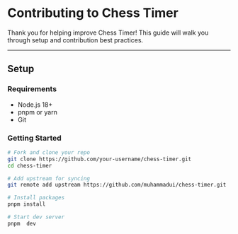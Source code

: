 # Contributing to Chess Timer

Thank you for helping improve Chess Timer! This guide will walk you through setup and contribution best practices.

---

## Setup

### Requirements

- Node.js 18+
- pnpm or yarn
- Git

### Getting Started

```bash
# Fork and clone your repo
git clone https://github.com/your-username/chess-timer.git
cd chess-timer

# Add upstream for syncing
git remote add upstream https://github.com/muhammadui/chess-timer.git

# Install packages
pnpm install

# Start dev server
pnpm  dev
```
